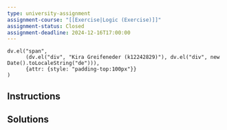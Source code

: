 ```yaml
---
type: university-assignment
assignment-course: "[[Exercise|Logic (Exercise)]]"
assignment-status: Closed
assignment-deadline: 2024-12-16T17:00:00
---
```

```dataviewjs
dv.el("span", 
	  (dv.el("div", "Kira Greifeneder (k12242829)"), dv.el("div", new Date().toLocaleString("de"))),
	  {attr: {style: "padding-top:100px"}}
)
```
## Instructions


## Solutions
